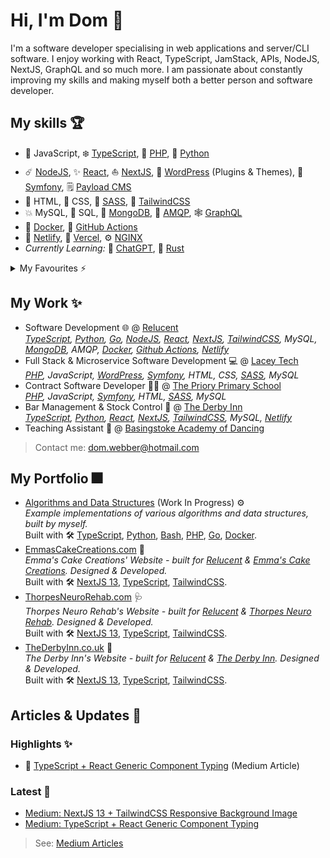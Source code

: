 # Hi, I'm Dom 👋

I'm a software developer specialising in web applications and server/CLI software.
I enjoy working with React, TypeScript, JamStack, APIs, NodeJS, NextJS, GraphQL and so much more.
I am passionate about constantly improving my skills and making myself both a better person and software developer.

## My skills 🏆

- 📏 JavaScript, ❄️ [TypeScript][tech-typescript], 🐘 [PHP][tech-php], 🐍 [Python][tech-python]
- ☄️ [NodeJS][tech-nodejs], ✨ [React][tech-reactjs], ⛵ [NextJS][tech-nextjs], 🔌 [WordPress][tech-wordpress] (Plugins & Themes), 📖 [Symfony][tech-symfony], 🗒️ [Payload CMS][tech-payloadcms]
- 📝 HTML, 💄 CSS, 💍 [SASS][tech-sass], 🦑 [TailwindCSS][tech-tailwindcss]
- 💥 MySQL, 📃 SQL, 📑 [MongoDB][tech-mongodb], 📩 [AMQP][tech-amqp], 🕸️ [GraphQL][tech-graphql]
- 🐳 [Docker][tech-docker], 🏃 [GitHub Actions][tech-github-actions]
- 🛒 [Netlify][tech-netlify], 🧰 [Vercel][tech-vercel], ⚙️ [NGINX][tech-nginx]
- *Currently Learning:* 🤖 [ChatGPT][tech-chatgpt], 🦀 [Rust][tech-rust]
<!-- - *Currently Learning:* 🚤 [Go/Golang][tech-golang] -->

<details>
 <summary>My Favourites ⚡</summary>
 
 ❄️ [TypeScript][tech-typescript],
 ☄️ [NodeJS][tech-nodejs],
 ✨ [React][tech-reactjs],
 ⛵ [NextJS][tech-nextjs],
 🐳 [Docker][tech-docker],
 🕸️ [GraphQL][tech-graphql]
 
</details>

## My Work ✨

- Software Development 🌐 @ [Relucent][work-relucent] \
  *[TypeScript][tech-typescript],
  [Python][tech-python],
  [Go][tech-golang],
  [NodeJS][tech-nodejs],
  [React][tech-reactjs],
  [NextJS][tech-nextjs],
  [TailwindCSS][tech-tailwindcss],
  MySQL,
  [MongoDB][tech-mongodb],
  AMQP,
  [Docker][tech-docker],
  [Github Actions][tech-github-actions],
  [Netlify][tech-netlify]*
- Full Stack & Microservice Software Development 💻 @ [Lacey Tech][work-laceytech] \
  *[PHP][tech-php],
  JavaScript,
  [WordPress][tech-wordpress],
  [Symfony][tech-symfony],
  HTML,
  CSS,
  [SASS][tech-sass],
  MySQL*
- Contract Software Developer 🧑‍🏫 @ [The Priory Primary School][work-thepriory] \
  *[PHP][tech-php],
  JavaScript,
  [Symfony][tech-symfony],
  HTML,
  [SASS][tech-sass],
  MySQL*
- Bar Management & Stock Control 🍷 @ [The Derby Inn][work-thederbyinn] \
  *[TypeScript][tech-typescript],
  [Python][tech-python],
  [React][tech-reactjs],
  [NextJS][tech-nextjs],
  [TailwindCSS][tech-tailwindcss],
  MySQL,
  [Netlify][tech-netlify]*
- Teaching Assistant 💃 @ [Basingstoke Academy of Dancing][work-basingstokeacademy]

> Contact me: <dom.webber@hotmail.com>

## My Portfolio 🎆

- [Algorithms and Data Structures](https://github.com/domwebber/algorithms-and-data-structures) (Work In Progress) ⚙️ \
  *Example implementations of various algorithms and data structures, built by myself.* \
  Built with 🛠
  [TypeScript][tech-typescript],
  [Python][tech-python],
  [Bash][tech-bash],
  [PHP][tech-php],
  [Go][tech-golang],
  [Docker][tech-docker].
- [EmmasCakeCreations.com][work-emmascakecreations] 🍰 \
  *Emma's Cake Creations' Website - built for [Relucent][work-relucent] & [Emma's Cake Creations][work-emmascakecreations]. Designed & Developed.* \
  Built with 🛠
  [NextJS 13][tech-nextjs],
  [TypeScript][tech-typescript],
  [TailwindCSS][tech-tailwindcss].
- [ThorpesNeuroRehab.com][work-thorpesneurorehab] 🩺 \
  *Thorpes Neuro Rehab's Website - built for [Relucent][work-relucent] & [Thorpes Neuro Rehab][work-thorpesneurorehab]. Designed & Developed.* \
  Built with 🛠️
  [NextJS 13][tech-nextjs],
  [TypeScript][tech-typescript],
  [TailwindCSS][tech-tailwindcss].
- [TheDerbyInn.co.uk][work-thederbyinn] 🍹 \
  *The Derby Inn's Website - built for [Relucent][work-relucent] & [The Derby Inn][work-thederbyinn]. Designed & Developed.* \
  Built with 🛠
  [NextJS 13][tech-nextjs],
  [TypeScript][tech-typescript],
  [TailwindCSS][tech-tailwindcss].

## Articles & Updates 📝

### Highlights ✨

- 🌠 [TypeScript + React Generic Component Typing][article-typescript-react-generics] (Medium Article)

### Latest 👋
<!-- BLOG-POST-LIST:START -->

- [Medium: NextJS 13 + TailwindCSS Responsive Background Image](https://medium.com/@domwebberr/nextjs-13-tailwindcss-responsive-background-image-eb8ead82ab4e?source=rss-7e4c514c9a3c------2)
- [Medium: TypeScript + React Generic Component Typing](https://medium.com/@domwebberr/typescript-react-generic-component-typing-d01f59d9375b?source=rss-7e4c514c9a3c------2)
<!-- BLOG-POST-LIST:END -->

> See: [Medium Articles][me-medium]

<!-- References: -->
<!-- Technologies: -->
[tech-typescript]: https://www.typescriptlang.org "TypeScript's Website"
[tech-nodejs]: https://nodejs.org "NodeJS' Website"
[tech-reactjs]: https://reactjs.org "ReactJS' Website"
[tech-nextjs]: https://nextjs.org "NextJS' Website"
[tech-python]: https://www.python.org "Python's Website"
[tech-php]: https://www.php.net "PHP's Website"
[tech-symfony]: https://symfony.com "Symfony's Website"
[tech-wordpress]: https://wordpress.org "WordPress' Website"
[tech-sass]: https://sass-lang.com "Sass' Website"
[tech-golang]: https://go.dev "Go's Website"
[tech-docker]: https://www.docker.com "Docker's Website"
[tech-tailwindcss]: https://tailwindcss.com "TailwindCSS' Website"
[tech-bash]: https://www.gnu.org/software/bash/ "Bash's Website"
[tech-mongodb]: https://www.mongodb.com/ "MongoDB's Website"
[tech-github-actions]: https://github.com/features/actions "GitHub Actions Feature Page"
[tech-netlify]: https://www.netlify.com/ "Netlify's Website"
[tech-nginx]: https://nginx.org/ "NGINX's Website"
[tech-payloadcms]: https://payloadcms.com/ "Payload CMS' Website"
[tech-vercel]: https://vercel.com "Vercel's Website"
[tech-chatgpt]: https://openai.com/blog/chatgpt "ChatGPT's Website"
[tech-graphql]: https://graphql.org/ "The GraphQL Specification's Website"
[tech-rust]: https://www.rust-lang.org/ "Rust's Website"
[tech-amqp]: https://www.amqp.org/ "The AMQP Specification's Website"

<!-- Work References: -->
[work-emmascakecreations]: https://emmascakecreations.com "Emma's Cake Creations' Website"
[work-thorpesneurorehab]: https://thorpesneurorehab.com "Thorpes Neuro Rehab's Website"
[work-relucent]: https://github.com/Relucent-Software "Relucent's GitHub Profile"
[work-thederbyinn]: https://thederbyinn.co.uk "The Derby Inn's Website"
[work-laceytech]: https://lacey-tech.com "Lacey Tech's Website"
[work-basingstokeacademy]: https://www.basingstokeacademy.co.uk "Basingstoke Academy of Dancing's Website"
[work-thepriory]: https://www.theprioryprimaryschool.org.uk "The Priory Primary School's Website"

<!-- Featured Articles: -->
[article-typescript-react-generics]: https://medium.com/p/d01f59d9375b "TypeScript + React Generic Component Typing"

<!-- Personal Links: -->
[me-medium]: https://medium.com/@domwebberr "My Medium Profile"
